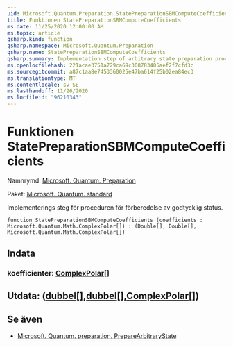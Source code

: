 ```yaml
---
uid: Microsoft.Quantum.Preparation.StatePreparationSBMComputeCoefficients
title: Funktionen StatePreparationSBMComputeCoefficients
ms.date: 11/25/2020 12:00:00 AM
ms.topic: article
qsharp.kind: function
qsharp.namespace: Microsoft.Quantum.Preparation
qsharp.name: StatePreparationSBMComputeCoefficients
qsharp.summary: Implementation step of arbitrary state preparation procedure.
ms.openlocfilehash: 221acae3751a729ca69c308783405aef2f7cfd3c
ms.sourcegitcommit: a87c1aa8e7453360025e47ba614f25b02ea84ec3
ms.translationtype: MT
ms.contentlocale: sv-SE
ms.lasthandoff: 11/26/2020
ms.locfileid: "96210343"
---
```

# <a name="statepreparationsbmcomputecoefficients-function"></a>Funktionen StatePreparationSBMComputeCoefficients

Namnrymd: [Microsoft. Quantum. Preparation](xref:Microsoft.Quantum.Preparation)

Paket: [Microsoft. Quantum. standard](https://nuget.org/packages/Microsoft.Quantum.Standard)


Implementerings steg för proceduren för förberedelse av godtycklig status.

```qsharp
function StatePreparationSBMComputeCoefficients (coefficients : Microsoft.Quantum.Math.ComplexPolar[]) : (Double[], Double[], Microsoft.Quantum.Math.ComplexPolar[])
```


## <a name="input"></a>Indata

### <a name="coefficients--complexpolar"></a>koefficienter: [ComplexPolar](xref:Microsoft.Quantum.Math.ComplexPolar)[]





## <a name="output--doubledoublecomplexpolar"></a>Utdata: ([dubbel](xref:microsoft.quantum.lang-ref.double)[],[dubbel](xref:microsoft.quantum.lang-ref.double)[],[ComplexPolar](xref:Microsoft.Quantum.Math.ComplexPolar)[])



## <a name="see-also"></a>Se även

- [Microsoft. Quantum. preparation. PrepareArbitraryState](xref:Microsoft.Quantum.Preparation.PrepareArbitraryState)